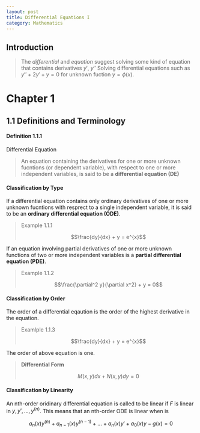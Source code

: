 ```yaml
---
layout: post
title: Differential Equations I
category: Mathematics
---
```


## Introduction
>The *differential* and *equation* suggest solving some kind of equation that contains derivatives $y'$, $y''$
> Solving differential equations such as $y'' + 2y' + y = 0$ for unknown fuction $y = \phi\left(x\right)$.

# Chapter 1

## 1.1 Definitions and Terminology

#### Definition 1.1.1
Differential Equation
>An equation containing the derivatives for one or more unknown fucntions (or dependent variable), with respect to one or more independent variables, is said to be a **differential equation (DE)**


#### Classification by Type
If a differential equation contains only ordinary derivatives of one or more unknown fucntions with resprect to a single independent variable, it is said to be an **ordinary differential equation (ODE)**.
> Example 1.1.1
> 
> $$\frac{dy}{dx} + y = e^{x}$$


If an equation involving partial derivatives of one or more unknown functions of two or more independent variables is a **partial differential equation (PDE)**.
> Example 1.1.2
> 
> $$\frac{\partial^2 y}{\partial x^2} + y = 0$$

#### Classification by Order
The order of a differential eqaution is the order of the highest derivative in the equation.
> Examlple 1.1.3
> 
> $$\frac{dy}{dx} + y = e^{x}$$

The order of above equation is one.

> **Differential Form**
>
>$$M(x,y)dx + N(x,y)dy = 0$$

#### Classification by Linearity
An nth-order oridinary differential equation is called to be linear if *F* is linear in $y,y',...,y^{(n)}$. This means that an nth-order ODE is linear when is

$$ a_n(x)y^{(n)}+a_{n-1}(x)y^{(n-1)} + ... +a_n(x)y'+a_0(x)y - g(x) = 0$$




